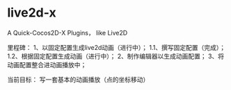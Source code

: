 live2d-x
========

A Quick-Cocos2D-X Plugins， like Live2D

里程碑：
	1、以固定配置生成live2d动画（进行中）；
		1.1、撰写固定配置（完成）；
		1.2、根据固定配置生成动画（进行中）；
	2、制作编辑器以生成动画配置；
	3、将动画配置整合进动画播放中；

当前目标：
	写一套基本的动画播放（点的坐标移动）